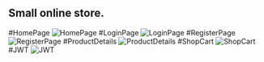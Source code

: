 <h2>Small online store.</h2>

#HomePage
![HomePage](https://github.com/omysov/Mango/assets/97920323/df5271d2-d355-4da2-8e24-5be2c3251166)
#LoginPage
![LoginPage](https://github.com/omysov/Mango/assets/97920323/7d5104e8-5c09-41ca-9bbd-8317775cd3f5)
#RegisterPage
![RegisterPage](https://github.com/omysov/Mango/assets/97920323/8b058232-b765-4b15-bff4-c06ad9da8891)
#ProductDetails
![ProductDetails](https://github.com/omysov/Mango/assets/97920323/7fec94cc-148e-4c1e-a393-96af3245b536)
#ShopCart
![ShopCart](https://github.com/omysov/Mango/assets/97920323/445db054-863e-47a4-b79a-31c79158e0fe)
#JWT
![JWT](https://github.com/omysov/Mango/assets/97920323/dcc42273-3934-4d97-93c3-5cff68a7f7b8)
